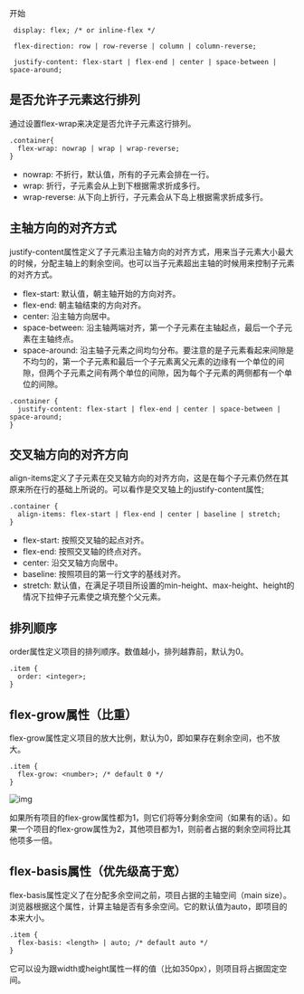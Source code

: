 开始

```
 display: flex; /* or inline-flex */
 
 flex-direction: row | row-reverse | column | column-reverse;
 
 justify-content: flex-start | flex-end | center | space-between | space-around;
```

## 是否允许子元素这行排列

通过设置flex-wrap来决定是否允许子元素这行排列。

```text
.container{
  flex-wrap: nowrap | wrap | wrap-reverse;
}
```

- nowrap: 不折行，默认值，所有的子元素会排在一行。
- wrap: 折行，子元素会从上到下根据需求折成多行。
- wrap-reverse: 从下向上折行，子元素会从下岛上根据需求折成多行。

## 主轴方向的对齐方式

justify-content属性定义了子元素沿主轴方向的对齐方式，用来当子元素大小最大的时候，分配主轴上的剩余空间。也可以当子元素超出主轴的时候用来控制子元素的对齐方式。

- flex-start: 默认值，朝主轴开始的方向对齐。
- flex-end: 朝主轴结束的方向对齐。
- center: 沿主轴方向居中。
- space-between: 沿主轴两端对齐，第一个子元素在主轴起点，最后一个子元素在主轴终点。
- space-around: 沿主轴子元素之间均匀分布。要注意的是子元素看起来间隙是不均匀的，第一个子元素和最后一个子元素离父元素的边缘有一个单位的间隙，但两个子元素之间有两个单位的间隙，因为每个子元素的两侧都有一个单位的间隙。

```text
.container {
  justify-content: flex-start | flex-end | center | space-between | space-around;
}
```

## 交叉轴方向的对齐方向

align-items定义了子元素在交叉轴方向的对齐方向，这是在每个子元素仍然在其原来所在行的基础上所说的。可以看作是交叉轴上的justify-content属性;



```text
.container {
  align-items: flex-start | flex-end | center | baseline | stretch;
}
```

- flex-start: 按照交叉轴的起点对齐。
- flex-end: 按照交叉轴的终点对齐。
- center: 沿交叉轴方向居中。
- baseline: 按照项目的第一行文字的基线对齐。
- stretch: 默认值，在满足子项目所设置的min-height、max-height、height的情况下拉伸子元素使之填充整个父元素。

## 排列顺序

order属性定义项目的排列顺序。数值越小，排列越靠前，默认为0。

```
.item {
  order: <integer>;
}
```

## flex-grow属性（比重）

flex-grow属性定义项目的放大比例，默认为0，即如果存在剩余空间，也不放大。

```
.item {
  flex-grow: <number>; /* default 0 */
}
```

![img](https://www.runoob.com/wp-content/uploads/2015/07/f41c08bb35962ed79e7686f735d6cd78.png)

如果所有项目的flex-grow属性都为1，则它们将等分剩余空间（如果有的话）。如果一个项目的flex-grow属性为2，其他项目都为1，则前者占据的剩余空间将比其他项多一倍。

## flex-basis属性（优先级高于宽）

flex-basis属性定义了在分配多余空间之前，项目占据的主轴空间（main size）。浏览器根据这个属性，计算主轴是否有多余空间。它的默认值为auto，即项目的本来大小。

```
.item {
  flex-basis: <length> | auto; /* default auto */
}
```

它可以设为跟width或height属性一样的值（比如350px），则项目将占据固定空间。